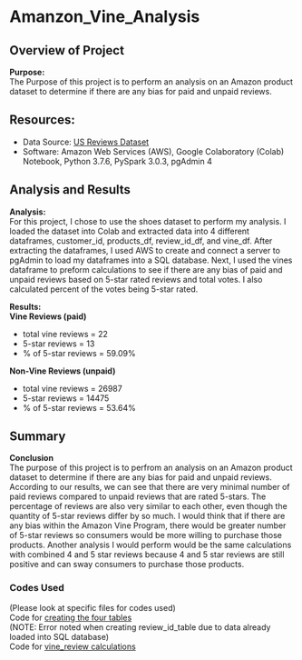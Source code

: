 # Amanzon_Vine_Analysis

## Overview of Project  

**Purpose:**  
The Purpose of this project is to perform an analysis on an Amazon product dataset to determine if there are any bias for paid and unpaid reviews.  

## Resources:  
- Data Source: [US Reviews Dataset](https://s3.amazonaws.com/amazon-reviews-pds/tsv/index.txt)  
- Software: Amazon Web Services (AWS), Google Colaboratory (Colab) Notebook, Python 3.7.6, PySpark 3.0.3, pgAdmin 4  

## Analysis and Results  

**Analysis:**  
For this project, I chose to use the shoes dataset to perform my analysis. I loaded the dataset into Colab and extracted data into 4 different dataframes, customer_id, products_df, review_id_df, and vine_df. After extracting the dataframes, I used AWS to create and connect a server to pgAdmin to load my dataframes into a SQL database. Next, I used the vines dataframe to preform calculations to see if there are any bias of paid and unpaid reviews based on 5-star rated reviews and total votes. I also calculated percent of the votes being 5-star rated.  

**Results:**  
**Vine Reviews (paid)**  
- total vine reviews = 22  
- 5-star reviews = 13  
- % of 5-star reviews = 59.09%  

**Non-Vine Reviews (unpaid)**  
- total vine reviews = 26987  
- 5-star reviews = 14475  
- % of 5-star reviews = 53.64%  

## Summary  

**Conclusion**  
The purpose of this project is to perfrom an analysis on an Amazon product dataset to determine if there are any bias for paid and unpaid reviews. According to our results, we can see that there are very minimal number of paid reviews compared to unpaid reviews that are rated 5-stars. The percentage of reviews are also very similar to each other, even though the quantity of 5-star reviews differ by so much. I would think that if there are any bias within the Amazon Vine Program, there would be greater number of 5-star reviews so consumers would be more willing to purchase those products. Another analysis I would perform would be the same calculations with combined 4 and 5 star reviews because 4 and 5 star reviews are still positive and can sway consumers to purchase those products.  

### Codes Used  
(Please look at specific files for codes used)  
Code for [creating the four tables](https://github.com/tonywang3571/Amanzon_Vine_Analysis/blob/master/Amazon_Reviews_ETL.ipynb)  
(NOTE: Error noted when creating review_id_table due to data already loaded into SQL database)  
Code for [vine_review calculations](https://github.com/tonywang3571/Amanzon_Vine_Analysis/blob/master/Vine_Review_Analysis.ipynb)  
